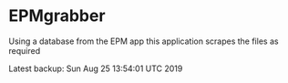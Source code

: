 # EPMgrabber
Using a database from the EPM app this application scrapes the files as required


Latest backup: Sun Aug 25 13:54:01 UTC 2019
